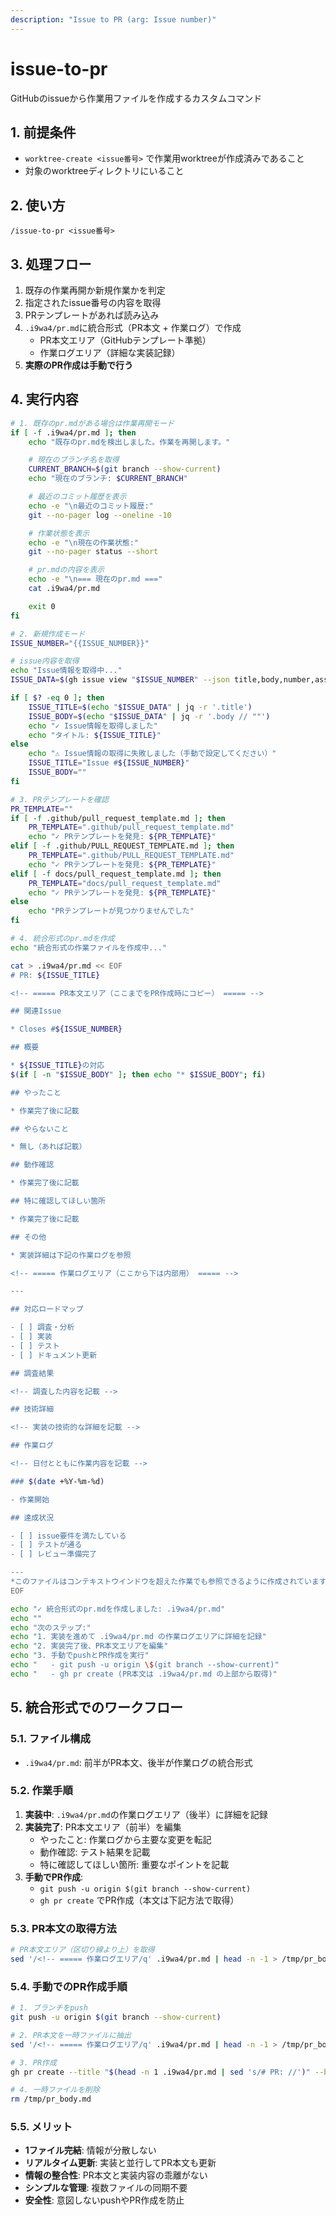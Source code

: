 ```yaml
---
description: "Issue to PR (arg: Issue number)"
---
```


# issue-to-pr

GitHubのissueから作業用ファイルを作成するカスタムコマンド

## 1. 前提条件

- `worktree-create <issue番号>` で作業用worktreeが作成済みであること
- 対象のworktreeディレクトリにいること

## 2. 使い方

```
/issue-to-pr <issue番号>
```

## 3. 処理フロー

1. 既存の作業再開か新規作業かを判定
2. 指定されたissue番号の内容を取得
3. PRテンプレートがあれば読み込み
4. `.i9wa4/pr.md`に統合形式（PR本文 + 作業ログ）で作成
   - PR本文エリア（GitHubテンプレート準拠）
   - 作業ログエリア（詳細な実装記録）
5. **実際のPR作成は手動で行う**

## 4. 実行内容

```bash
# 1. 既存のpr.mdがある場合は作業再開モード
if [ -f .i9wa4/pr.md ]; then
    echo "既存のpr.mdを検出しました。作業を再開します。"

    # 現在のブランチ名を取得
    CURRENT_BRANCH=$(git branch --show-current)
    echo "現在のブランチ: $CURRENT_BRANCH"

    # 最近のコミット履歴を表示
    echo -e "\n最近のコミット履歴:"
    git --no-pager log --oneline -10

    # 作業状態を表示
    echo -e "\n現在の作業状態:"
    git --no-pager status --short

    # pr.mdの内容を表示
    echo -e "\n=== 現在のpr.md ==="
    cat .i9wa4/pr.md

    exit 0
fi

# 2. 新規作成モード
ISSUE_NUMBER="{{ISSUE_NUMBER}}"

# issue内容を取得
echo "Issue情報を取得中..."
ISSUE_DATA=$(gh issue view "$ISSUE_NUMBER" --json title,body,number,assignees,labels 2>/dev/null)

if [ $? -eq 0 ]; then
    ISSUE_TITLE=$(echo "$ISSUE_DATA" | jq -r '.title')
    ISSUE_BODY=$(echo "$ISSUE_DATA" | jq -r '.body // ""')
    echo "✓ Issue情報を取得しました"
    echo "タイトル: ${ISSUE_TITLE}"
else
    echo "⚠ Issue情報の取得に失敗しました（手動で設定してください）"
    ISSUE_TITLE="Issue #${ISSUE_NUMBER}"
    ISSUE_BODY=""
fi

# 3. PRテンプレートを確認
PR_TEMPLATE=""
if [ -f .github/pull_request_template.md ]; then
    PR_TEMPLATE=".github/pull_request_template.md"
    echo "✓ PRテンプレートを発見: ${PR_TEMPLATE}"
elif [ -f .github/PULL_REQUEST_TEMPLATE.md ]; then
    PR_TEMPLATE=".github/PULL_REQUEST_TEMPLATE.md"
    echo "✓ PRテンプレートを発見: ${PR_TEMPLATE}"
elif [ -f docs/pull_request_template.md ]; then
    PR_TEMPLATE="docs/pull_request_template.md"
    echo "✓ PRテンプレートを発見: ${PR_TEMPLATE}"
else
    echo "PRテンプレートが見つかりませんでした"
fi

# 4. 統合形式のpr.mdを作成
echo "統合形式の作業ファイルを作成中..."

cat > .i9wa4/pr.md << EOF
# PR: ${ISSUE_TITLE}

<!-- ===== PR本文エリア（ここまでをPR作成時にコピー） ===== -->

## 関連Issue

* Closes #${ISSUE_NUMBER}

## 概要

* ${ISSUE_TITLE}の対応
$(if [ -n "$ISSUE_BODY" ]; then echo "* $ISSUE_BODY"; fi)

## やったこと

* 作業完了後に記載

## やらないこと

* 無し（あれば記載）

## 動作確認

* 作業完了後に記載

## 特に確認してほしい箇所

* 作業完了後に記載

## その他

* 実装詳細は下記の作業ログを参照

<!-- ===== 作業ログエリア（ここから下は内部用） ===== -->

---

## 対応ロードマップ

- [ ] 調査・分析
- [ ] 実装
- [ ] テスト
- [ ] ドキュメント更新

## 調査結果

<!-- 調査した内容を記載 -->

## 技術詳細

<!-- 実装の技術的な詳細を記載 -->

## 作業ログ

<!-- 日付とともに作業内容を記載 -->

### $(date +%Y-%m-%d)

- 作業開始

## 達成状況

- [ ] issue要件を満たしている
- [ ] テストが通る
- [ ] レビュー準備完了

---
*このファイルはコンテキストウインドウを超えた作業でも参照できるように作成されています*
EOF

echo "✓ 統合形式のpr.mdを作成しました: .i9wa4/pr.md"
echo ""
echo "次のステップ:"
echo "1. 実装を進めて .i9wa4/pr.md の作業ログエリアに詳細を記録"
echo "2. 実装完了後、PR本文エリアを編集"
echo "3. 手動でpushとPR作成を実行"
echo "   - git push -u origin \$(git branch --show-current)"
echo "   - gh pr create (PR本文は .i9wa4/pr.md の上部から取得)"
```

## 5. 統合形式でのワークフロー

### 5.1. ファイル構成

- `.i9wa4/pr.md`: 前半がPR本文、後半が作業ログの統合形式

### 5.2. 作業手順

1. **実装中**: `.i9wa4/pr.md`の作業ログエリア（後半）に詳細を記録
2. **実装完了**: PR本文エリア（前半）を編集
   - やったこと: 作業ログから主要な変更を転記
   - 動作確認: テスト結果を記載
   - 特に確認してほしい箇所: 重要なポイントを記載
3. **手動でPR作成**:
   - `git push -u origin $(git branch --show-current)`
   - `gh pr create` でPR作成（本文は下記方法で取得）

### 5.3. PR本文の取得方法

```bash
# PR本文エリア（区切り線より上）を取得
sed '/<!-- ===== 作業ログエリア/q' .i9wa4/pr.md | head -n -1 > /tmp/pr_body.md
```

### 5.4. 手動でのPR作成手順

```bash
# 1. ブランチをpush
git push -u origin $(git branch --show-current)

# 2. PR本文を一時ファイルに抽出
sed '/<!-- ===== 作業ログエリア/q' .i9wa4/pr.md | head -n -1 > /tmp/pr_body.md

# 3. PR作成
gh pr create --title "$(head -n 1 .i9wa4/pr.md | sed 's/# PR: //')" --body-file /tmp/pr_body.md

# 4. 一時ファイルを削除
rm /tmp/pr_body.md
```

### 5.5. メリット

- **1ファイル完結**: 情報が分散しない
- **リアルタイム更新**: 実装と並行してPR本文も更新
- **情報の整合性**: PR本文と実装内容の乖離がない
- **シンプルな管理**: 複数ファイルの同期不要
- **安全性**: 意図しないpushやPR作成を防止
